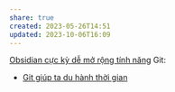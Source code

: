 ```yaml
---
share: true
created: 2023-05-26T14:51
updated: 2023-10-06T16:09
---
```

[Obsidian cực kỳ dễ mở rộng tính năng](./Obsidian%20c%E1%BB%B1c%20k%E1%BB%B3%20d%E1%BB%85%20m%E1%BB%9F%20r%E1%BB%99ng%20t%C3%ADnh%20n%C4%83ng.md)
 Git:
 - [Git giúp ta du hành thời gian](../../../../%E2%9A%A1Hi%E1%BB%83u%20bi%E1%BA%BFt%20s%C3%A2u/Qu%E1%BA%A3n%20l%C3%BD%20d%E1%BB%B1%20%C3%A1n,%20ph%C3%A1t%20tri%E1%BB%83n%20s%E1%BA%A3n%20ph%E1%BA%A9m,%20x%C3%A2y%20d%E1%BB%B1ng%20t%E1%BB%95%20ch%E1%BB%A9c/Qu%E1%BA%A3n%20l%C3%BD%20d%E1%BB%AF%20li%E1%BB%87u/H%E1%BB%A3p%20t%C3%A1c%20l%C3%A0m%20vi%E1%BB%87c/Git%20gi%C3%BAp%20ta%20du%20h%C3%A0nh%20th%E1%BB%9Di%20gian.md)
